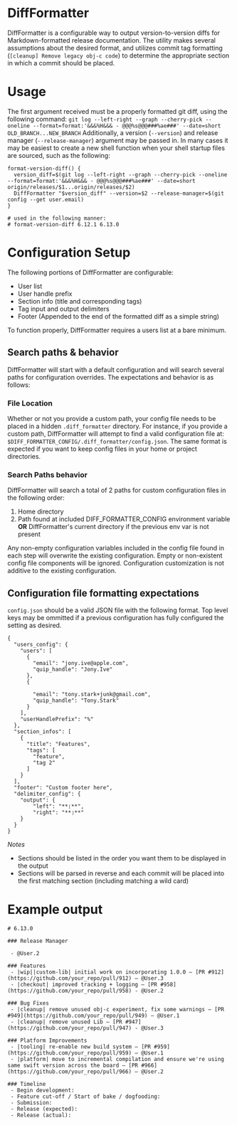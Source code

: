 # DiffFormatter

DiffFormatter is a configurable way to output version-to-version diffs for Markdown-formatted release documentation. The utility makes several assumptions about the desired format, and utilizes commit tag formatting (`[cleanup] Remove legacy obj-c code`) to determine the appropriate section in which a commit should be placed.

# Usage
The first argument received must be a properly formatted git diff, using the following command: `git log --left-right --graph --cherry-pick --oneline --format=format:'&&&%H&&& - @@@%s@@@###%ae###' --date=short OLD_BRANCH...NEW_BRANCH`
Additionally, a version (`--version`) and release manager (`--release-manager`) argument may be passed in. In many cases it may be easiest to create a new shell function when your shell startup files are sourced, such as the following:

```
format-version-diff() {
  version_diff=$(git log --left-right --graph --cherry-pick --oneline --format=format:'&&&%H&&& - @@@%s@@@###%ae###' --date=short origin/releases/$1...origin/releases/$2)
  DiffFormatter "$version_diff" --version=$2 --release-manager=$(git config --get user.email)
}

# used in the following manner:
# format-version-diff 6.12.1 6.13.0
```

# Configuration Setup
The following portions of DiffFormatter are configurable:
- User list
- User handle prefix
- Section info (title and corresponding tags)
- Tag input and output delimiters
- Footer (Appended to the end of the formatted diff as a simple string)

To function properly, DiffFormatter requires a users list at a bare minimum.

## Search paths & behavior
DiffFormatter will start with a default configuration and will search several paths for configuration overrides. The expectations and behavior is as follows:

### File Location
Whether or not you provide a custom path, your config file needs to be placed in a hidden `.diff_formatter` directory. For instance, if you provide a custom path, DiffFormatter will attempt to find a valid configuration file at: `$DIFF_FORMATTER_CONFIG/.diff_formatter/config.json`. The same format is expected if you want to keep config files in your home or project directories.

### Search Paths behavior
DiffFormatter will search a total of 2 paths for custom configuration files in the following order:
1. Home directory
2. Path found at included DIFF_FORMATTER_CONFIG environment variable __OR__ DiffFormatter's current directory if the previous env var is not present

Any non-empty configuration variables included in the config file found in each step will overwrite the existing configuration. Empty or non-existent config file components will be ignored. Configuration customization is not additive to the existing configuration.

## Configuration file formatting expectations
`config.json` should be a valid JSON file with the following format. Top level keys may be ommitted if a previous configuration has fully configured the setting as desired.

```
{
  "users_config": {
    "users": [
      {
        "email": "jony.ive@apple.com",
        "quip_handle": "Jony.Ive"
      },
      {

        "email": "tony.stark+junk@gmail.com",
        "quip_handle": "Tony.Stark"
      }
    ],
    "userHandlePrefix": "%"
  },
  "section_infos": [
    {
      "title": "Features",
      "tags": [
        "feature",
        "tag 2"
      ]
    }
  ],
  "footer": "Custom footer here",
  "delimiter_config": {
    "output": {
        "left": "**❲**",
        "right": "**❳**"
    }
  }
}
```

*Notes*
  - Sections should be listed in the order you want them to be displayed in the output
  - Sections will be parsed in reverse and each commit will be placed into the first matching section (including matching a wild card)

# Example output
```
# 6.13.0

### Release Manager

 - @User.2

### Features
 - |wip||custom-lib| initial work on incorporating 1.0.0 — [PR #912](https://github.com/your_repo/pull/912) — @User.3
 - |checkout| improved tracking + logging — [PR #958](https://github.com/your_repo/pull/958) - @User.2

### Bug Fixes
 - |cleanup| remove unused obj-c experiment, fix some warnings — [PR #949](https://github.com/your_repo/pull/949) — @User.1
 - |cleanup| remove unused Lib — [PR #947](https://github.com/your_repo/pull/947) - @User.3

### Platform Improvements
 - |tooling| re-enable new build system — [PR #959](https://github.com/your_repo/pull/959) — @User.1
 - |platform| move to incremental compilation and ensure we're using same swift version across the board — [PR #966](https://github.com/your_repo/pull/966) — @User.2

### Timeline
 - Begin development:
 - Feature cut-off / Start of bake / dogfooding:
 - Submission:
 - Release (expected):
 - Release (actual):

```
